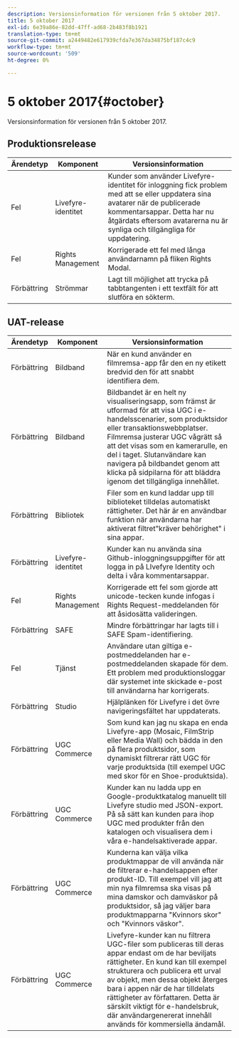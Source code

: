 ```yaml
---
description: Versionsinformation för versionen från 5 oktober 2017.
title: 5 oktober 2017
exl-id: 6e39a86e-82dd-47ff-ad68-2b483f8b1921
translation-type: tm+mt
source-git-commit: a2449482e617939cfda7e367da34875bf187c4c9
workflow-type: tm+mt
source-wordcount: '509'
ht-degree: 0%

---
```


# 5 oktober 2017{#october}

Versionsinformation för versionen från 5 oktober 2017.

## Produktionsrelease

| **Ärendetyp** | **Komponent** | **Versionsinformation** |
|---|---|---|
| Fel | Livefyre-identitet | Kunder som använder Livefyre-identitet för inloggning fick problem med att se eller uppdatera sina avatarer när de publicerade kommentarsappar. Detta har nu åtgärdats eftersom avatarerna nu är synliga och tillgängliga för uppdatering. |
| Fel | Rights Management | Korrigerade ett fel med långa användarnamn på fliken Rights Modal. |
| Förbättring | Strömmar | Lagt till möjlighet att trycka på tabbtangenten i ett textfält för att slutföra en sökterm. |

## UAT-release

| **Ärendetyp** | **Komponent** | **Versionsinformation** |
|---|---|---|
| Förbättring | Bildband | När en kund använder en filmremsa-app får den en ny etikett bredvid den för att snabbt identifiera dem. |
| Förbättring | Bildband | Bildbandet är en helt ny visualiseringsapp, som främst är utformad för att visa UGC i e-handelsscenarier, som produktsidor eller transaktionswebbplatser. Filmremsa justerar UGC vågrätt så att det visas som en kamerarulle, en del i taget. Slutanvändare kan navigera på bildbandet genom att klicka på sidpilarna för att bläddra igenom det tillgängliga innehållet. |
| Förbättring | Bibliotek | Filer som en kund laddar upp till biblioteket tilldelas automatiskt rättigheter. Det här är en användbar funktion när användarna har aktiverat filtret&quot;kräver behörighet&quot; i sina appar. |
| Förbättring | Livefyre-identitet | Kunder kan nu använda sina Github-inloggningsuppgifter för att logga in på LIvefyre Identity och delta i våra kommentarsappar. |
| Fel | Rights Management | Korrigerade ett fel som gjorde att unicode-tecken kunde infogas i Rights Request-meddelanden för att åsidosätta valideringen. |
| Förbättring | SAFE | Mindre förbättringar har lagts till i SAFE Spam-identifiering. |
| Fel | Tjänst | Användare utan giltiga e-postmeddelanden har e-postmeddelanden skapade för dem. Ett problem med produktionsloggar där systemet inte skickade e-post till användarna har korrigerats. |
| Förbättring | Studio | Hjälplänken för Livefyre i det övre navigeringsfältet har uppdaterats. |
| Förbättring | UGC Commerce | Som kund kan jag nu skapa en enda Livefyre-app (Mosaic, FilmStrip eller Media Wall) och bädda in den på flera produktsidor, som dynamiskt filtrerar rätt UGC för varje produktsida (till exempel UGC med skor för en Shoe-produktsida). |
| Förbättring | UGC Commerce | Kunder kan nu ladda upp en Google-produktkatalog manuellt till Livefyre studio med JSON-export. På så sätt kan kunden para ihop UGC med produkter från den katalogen och visualisera dem i våra e-handelsaktiverade appar. |
| Förbättring | UGC Commerce | Kunderna kan välja vilka produktmappar de vill använda när de filtrerar e-handelsappen efter produkt-ID. Till exempel vill jag att min nya filmremsa ska visas på mina damskor och damväskor på produktsidor, så jag väljer bara produktmapparna &quot;Kvinnors skor&quot; och &quot;Kvinnors väskor&quot;. |
| Förbättring | UGC Commerce | Livefyre-kunder kan nu filtrera UGC-filer som publiceras till deras appar endast om de har beviljats rättigheter. En kund kan till exempel strukturera och publicera ett urval av objekt, men dessa objekt återges bara i appen när de har tilldelats rättigheter av författaren. Detta är särskilt viktigt för e-handelsbruk, där användargenererat innehåll används för kommersiella ändamål. |
